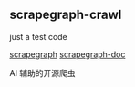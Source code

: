 ## scrapegraph-crawl
just a test code

[scrapegraph](https://github.com/VinciGit00/Scrapegraph-ai?tab=readme-ov-file)
[scrapegraph-doc](https://scrapegraph-ai.readthedocs.io/en/latest/getting_started/examples.html)

AI 辅助的开源爬虫

